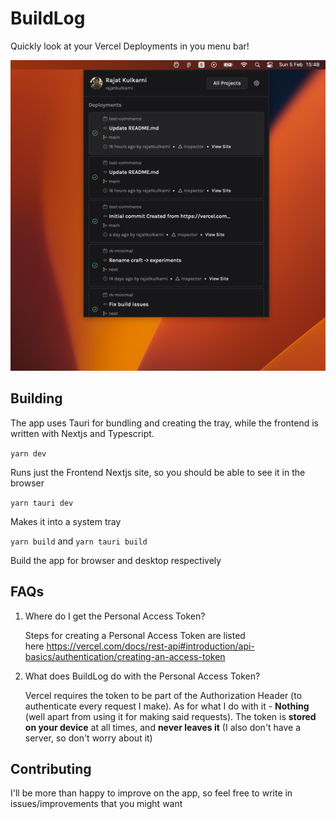 # BuildLog

Quickly look at your Vercel Deployments in you menu bar!

![Hey](./assets/Display.png)

## Building

The app uses Tauri for bundling and creating the tray, while the frontend is written with Nextjs and Typescript.

`yarn dev`

Runs just the Frontend Nextjs site, so you should be able to see it in the browser

`yarn tauri dev`

Makes it into a system tray

`yarn build` and `yarn tauri build`

Build the app for browser and desktop respectively

## FAQs

1.  Where do I get the Personal Access Token?

    Steps for creating a Personal Access Token are listed here https://vercel.com/docs/rest-api#introduction/api-basics/authentication/creating-an-access-token

2.  What does BuildLog do with the Personal Access Token?

    Vercel requires the token to be part of the Authorization Header (to authenticate every request I make). As for what I do with it - **Nothing** (well apart from using it for making said requests). The token is **stored on your device** at all times, and **never leaves it** (I also don't have a server, so don't worry about it)

## Contributing

I'll be more than happy to improve on the app, so feel free to write in issues/improvements that you might want
